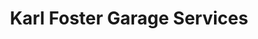 ---
title: "Karl Foster Garage Services"
url: /ilkeston/karl-foster-garage-services/
shop: car repair
---